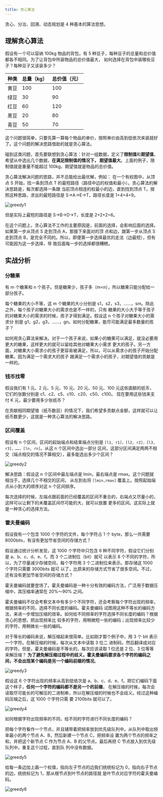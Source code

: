 ```yaml
---
title: 贪心算法
---
```



贪心、分治、回溯、动态规划是 4 种基本的算法思想。

## 理解贪心算法

假设有一个可以容纳 100kg 物品的背包，有 5 种豆子，每种豆子的总量和总价值都各不相同。为了让背包中所装物品的总价值最大，
如何选择在背包中装哪些豆子？每种豆子又该装多少？

| 种类 | 总量（kg） | 总价值（元） |
| --- | --- | --- |
| 黄豆 | 100 | 100 |
| 绿豆 | 30 | 90 |
| 红豆 | 60 | 120 |
| 黑豆 | 20 | 80 |
| 青豆 | 50 | 70 |

这个问题很简单，只要先算一算每个物品的单价，按照单价由高到低依次来装就好了。这个问题的解决思路借助的就是贪心算法。

碰到这类问题，首先要联想到贪心算法：针对一组数据，定义了**限制值**和**期望值**，希望从中选出几个数据，**在满足限制值的情况下，
期望值最大**。上面的例子，限制值就是重量不能超过 100kg，期望值就是物品的总价值。

贪心算法解决问题的思路，并不总能给出最优解，例如：
在一个有权图中，从顶点 S 开始，找一条到顶点 T 的最短路径（路径中边的权值和最小）。贪心算法的解决思路是，每次都选择一条跟
当前顶点相连的权最小的边，直到找到顶点 T。按照这种思路，求出的最短路径是 S->A->E->T，路径长度是 1+4+4=9。

![greedy1](../../images/greedy1.jpg)

但是实际上最短的路径是 S->B->D->T，长度是 2+2+2=6。

在这个问题上，贪心算法不工作的主要原因是，前面的选择，会影响后面的选择。如果第一步从顶点 S 走到顶点 A，那接下来面对的顶
点和边，跟第一步从顶点 S 走到顶点 B，是完全不同的。所以，即便第一步选择最优的走法（边最短），但有可能因为这一步选择，导
致后面每一步的选择都很糟糕。

## 实战分析

### 分糖果

有 m 个糖果和 n 个孩子。但是糖果少，孩子多（m<n），所以糖果只能分配给一部分孩子。

每个糖果的大小不等，这 m 个糖果的大小分别是 s1，s2，s3，……，sm。除此之外，每个孩子对糖果大小的需求也是不一样的，只有
糖果的大小大于等于孩子的对糖果大小的需求的时候，孩子才得到满足。假设这 n 个孩子对糖果大小的需求分
别是 g1，g2，g3，……，gn。如何分配糖果，能尽可能满足最多数量的孩子？

如何用贪心算法来解决。对于一个孩子来说，如果小的糖果可以满足，就没必要用更大的糖果，这样更大的就可以留给其他对糖果大小需求
更大的孩子。另一方面，对糖果大小需求小的孩子更容易被满足，所以，可以从需求小的孩子开始分配糖果。因为满足一个需求大的孩子
跟满足一个需求小的孩子，对期望值的贡献是一样的。

### 钱币找零

假设我们有 1 元、2 元、5 元、10 元、20 元、50 元、100 元这些面额的纸币，它们的张数分别是 c1、c2、c5、c10、c20、c50、c100。
现在要用这些钱来支付 K 元，最少要用多少张纸币？

在贡献相同期望值（纸币数目）的情况下，我们希望多贡献点金额，这样就可以让纸币数更少，这就是一种贪心算法的解决思路。

### 区间覆盖

假设有 n 个区间，区间的起始端点和结束端点分别是 `[l1, r1]，[l2, r2]，[l3, r3]，……，[ln, rn]`。从这 n 个区间中选出一部分
区间，这部分区间满足两两不相交（端点相交的情况不算相交），最多能选出多少个区间？

![greedy2](../../images/greedy2.jpg)

解决思路：假设这 n 个区间中最左端点是 lmin，最右端点是 rmax。这个问题就相当于，选择几个不相交的区间，
从左到右将 `[lmin,rmax]` 覆盖上。按照起始端点从小到大的顺序对这 n 个区间排序。

每次选择的时候，左端点跟前面的已经覆盖的区间不重合的，右端点又尽量小的，这样可以让剩下的未覆盖区间尽可能的大，就可以放置
更多的区间。这实际上就是一种贪心的选择方法。

### 霍夫曼编码

假设我有一个包含 1000 个字符的文件，每个字符占 1 个 byte，那么一共需要 8000bits，有没有更加节省空间的存储方式？

假设通过统计分析发现，这 1000 个字符中只包含 6 种不同字符，假设它们分别是 a、b、c、d、e、f。而 3 个二进制位（bit）就可
以表示 8 个不同的字符，所以，为了尽量减少存储空间，每个字符用 3 个二进制位来表示。那存储这 1000 个字符只需要 3000bits 就可
以了，比原来的存储方式节省了很多空间。不过，还有没有更加节省空间的存储方式？

霍夫曼编码就要登场了。霍夫曼编码是一种十分有效的编码方法，广泛用于数据压缩中，其压缩率通常在 20%～90% 之间。

霍夫曼编码不仅会考察文本中有多少个不同字符，还会考察每个字符出现的频率，根据频率的不同，选择不同长度的编码。霍夫曼编码
试图用这种不等长的编码方法，来进一步增加压缩的效率。如何给不同频率的字符选择不同长度的编码？根据贪心的思想，把出现频率比
较多的字符，用稍微短一些的编码；出现频率比较少的字符，用稍微长一些的编码。

对于等长的编码来说，解压缩起来很简单。比如刚才那个例子中，用 3 个 bit 表示一个字符。在解压缩的时候，每次从文本中读取 3 位二
进制码，然后翻译成对应的字符。但是，霍夫曼编码是不等长的，每次应该读取 1 位还是 2 位、3 位等等来解压缩？
**为了避免解压缩过程中的歧义，霍夫曼编码要求各个字符的编码之间，不会出现某个编码是另一个编码前缀的情况**。

![greedy3](../../images/greedy3.jpg)

假设这 6 个字符出现的频率从高到低依次是 a、b、c、d、e、f。把它们编码下面这个样子，**任何一个字符的编码都不是另一个的前缀**，
在解压缩的时候，每次会读取尽可能长的可解压的二进制串，所以在解压缩的时候也不会歧义。经过这种编码压缩之后，这 1000 个字符只需
要 2100bits 就可以了。

![greedy4](../../images/greedy4.jpg)

如何根据字符出现频率的不同，给不同的字符进行不同长度的编码？

把每个字符看作一个节点，并且辅带着把频率放到优先级队列中。从队列中取出频率最小的两个节点 A、B，然后新建一个节点 C，把频率设
置为两个节点的频率之和，并把这个新节点 C 作为节点 A、B 的父节点。最后再把 C 节点放入到优先级队列中。重复这个过程，直到队
列中没有数据。

![greedy5](../../images/greedy5.jpg)

给每一条边加上画一个权值，指向左子节点的边我们统统标记为 0，指向右子节点的边，统统标记为 1，那从根节点到叶节点的路径就
是叶节点对应字符的霍夫曼编码。

![greedy6](../../images/greedy6.jpg)

